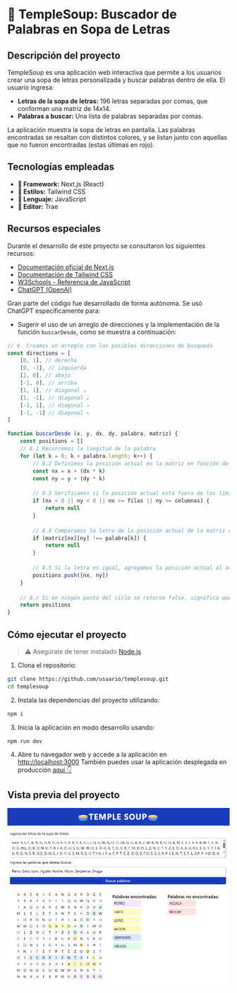 # 🥣 TempleSoup: Buscador de Palabras en Sopa de Letras

## Descripción del proyecto
TempleSoup es una aplicación web interactiva que permite a los usuarios crear una sopa de letras personalizada y buscar palabras dentro de ella. El usuario ingresa:

- **Letras de la sopa de letras:** 196 letras separadas por comas, que conforman una matriz de 14x14.
- **Palabras a buscar:** Una lista de palabras separadas por comas.

La aplicación muestra la sopa de letras en pantalla. Las palabras encontradas se resaltan con distintos colores, y se listan junto con aquellas que no fueron encontradas (estas últimas en rojo).

## Tecnologías empleadas
- **💎 Framework:** Next.js (React)
- **🎨 Estilos:** Tailwind CSS
- **📕 Lenguaje:** JavaScript
- **🔨 Editor:** Trae


## Recursos especiales

Durante el desarrollo de este proyecto se consultaron los siguientes recursos:

- [Documentación oficial de Next.js](https://nextjs.org/docs)
- [Documentación de Tailwind CSS](https://tailwindcss.com/docs)
- [W3Schools - Referencia de JavaScript](https://www.w3schools.com/jsref/default.asp)
- [ChatGPT (OpenAI)](https://chatgpt.com/)

Gran parte del código fue desarrollado de forma autónoma. Se usó ChatGPT específicamente para:
- Sugerir el uso de un arreglo de direcciones y la implementación de la función `buscarDesde`, como se muestra a continuación:
```javascript
// 6. Creamos un arreglo con las posibles direcciones de busqueda
const directions = [
    [0, 1], // derecha
    [0, -1], // izquierda
    [1, 0], // abajo
    [-1, 0], // arriba
    [1, 1], // diagonal ↘
    [1, -1], // diagonal ↙
    [-1, 1], // diagonal ↗
    [-1, -1] // diagonal ↖
]
```

```javascript
function buscarDesde (x, y, dx, dy, palabra, matriz) {
    const positions = []
    // 8.1 Recorremos la longitud de la palabra
    for (let k = 0; k < palabra.length; k++) {
        // 8.2 Definimos la posición actual en la matriz en función de la posición inicial (x,y) y la dirección (dx,dy).
        const nx = x + (dx * k)
        const ny = y + (dy * k)

        // 8.3 Verificamos si la posición actual está fuera de los límites de la matriz.
        if (nx < 0 || ny < 0 || nx >= filas || ny >= columnas) {
            return null
        }

        // 8.4 Comparamos la letra de la posición actual de la matriz con la letra de la palabra que deseamos buscar.
        if (matriz[nx][ny] !== palabra[k]) {
            return null
        }

        // 8.5 Si la letra es igual, agregamos la posición actual al arreglo de posiciones.
        positions.push([nx, ny])
    }

    // 8.r Si en ningún punto del ciclo se retorna false, significa que la palabra se encontró, por lo que retornamos las posiciones de la palabra encontrada.
    return positions
}
```
  
## Cómo ejecutar el proyecto

> ⚠️ Asegúrate de tener instalado [Node.js](https://nodejs.org/)

1. Clona el repositorio:
```bash
git clone https://github.com/usuario/templesoup.git
cd templesoup
```

2. Instala las dependencias del proyecto utilizando:
   
```bash
npm i
```

3. Inicia la aplicación en modo desarrollo usando:

```bash
npm run dev
```

4. Abre tu navegador web y accede a la aplicación en [http://localhost:3000](http://localhost:3000)
También puedes usar la aplicación desplegada en producción [aquí 👇]()

## Vista previa del proyecto
![Vista previa del proyecto](./public/preview.PNG)

